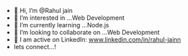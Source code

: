 - 👋 Hi, I’m @Rahul jain
- 👀 I’m interested in ...Web Development
- 🌱 I’m currently learning ...Node.js
- 💞️ I’m looking to collaborate on ...Web Development
- 📝 I am active on LinkedIn: www.linkedin.com/in/rahul-jainn
- lets connect...!

<!---
Rahuljainn/Rahuljainn is a ✨ special ✨ repository because its `README.md` (this file) appears on your GitHub profile.
You can click the Preview link to take a look at your changes.
--->
